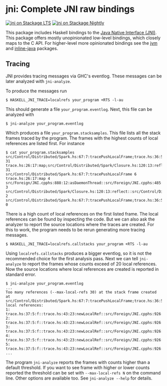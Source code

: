 # jni: Complete JNI raw bindings

[![jni on Stackage LTS](http://stackage.org/package/jni/badge/lts)](http://stackage.org/lts/package/jni)
[![jni on Stackage Nightly](http://stackage.org/package/jni/badge/nightly)](http://stackage.org/nightly/package/jni)

This package includes Haskell bindings to the
[Java Native Interface (JNI)][jni]. This package offers mostly
unopinionated low-level bindings, which closely maps to the C API. For
higher-level more opinionated bindings see the [jvm][haskell-jvm] and
[inline-java][inline-java] packages.

[jni]: https://docs.oracle.com/javase/8/docs/technotes/guides/jni/spec/jniTOC.html
[haskell-jvm]: https://github.com/tweag/inline-java/tree/master/jvm
[inline-java]: https://github.com/tweag/inline-java/

## Tracing

JNI provides tracing messages via GHC's eventlog. These messages can
be later analyzed with `jni-analyze`.

To produce the messages run

```
$ HASKELL_JNI_TRACE=localrefs your_program +RTS -l-au
```

This should generate a file `your_program.eventlog`. Next, this file can
be analyzed with

```
$ jni-analyze your_program.eventlog
```

Which produces a file `your_program.stacksamples`. This file lists all the
stack frames traced by the program. The frames with the highest counts of
local references are listed first. For instance

```
$ cat your_program.stacksamples
src/Control/Distributed/Spark.hs:67:7:tracePushLocalFrame;trace.hs:36:5:pushLocalFrame;trace.hs:37:5:f::trace.hs:42:5:pushLocalFrame 31
trace.hs:26:17:map;src/Control/Distributed/Spark/Closure.hs:120:13:reflect::src/Control/Distributed/Spark/Iterator.hs:579:1:reflectIteratorWithBatching'::src/Control/Distributed/Spark/Iterator.hs:488:21:tracePushLocalFrame 31
src/Control/Distributed/Spark.hs:67:7:tracePushLocalFrame 6
trace.hs:26:17:map 4
src/Foreign/JNI.cpphs:888:12:asDaemonThread::src/Foreign/JNI.cpphs:485:15:attachCurrentThreadAsDaemon::src/Foreign/JNI.cpphs:460:5:tracePushLocalFrame 3
src/Control/Distributed/Spark/Closure.hs:120:13:reflect::src/Control/Distributed/Spark/Iterator.hs:579:1:reflectIteratorWithBatching'::src/Control/Distributed/Spark/Iterator.hs:488:21:tracePushLocalFrame 2
src/Control/Distributed/Spark.hs:67:7:tracePushLocalFrame;trace.hs:36:5:pushLocalFrame 0
```

There is a high count of local references on the first listed frame.
The local references can be found by inspecting the code. But we can
also ask the analyzer to report the source locations where the traces
are created. For this to work, the program needs to be rerun generating
more tracing messages.

```
$ HASKELL_JNI_TRACE=localrefs.callstacks your_program +RTS -l-au
```

Using `localrefs.callstacks` produces a bigger eventlog, so it is not
the recommended choice for the first analysis pass.
Next we can tell `jni-analyze` to report the frames whose counts exceed
of 20 local references. Now the source locations where local references
are created is reported in standard error.

```
$ jni-analyze your_program.eventlog
...
Too many references (--max-local-refs 30) at the stack frame created at
src/Control/Distributed/Spark.hs:67:7:tracePushLocalFrame;trace.hs:36:5:pushLocalFrame;trace.hs:37:5:f::trace.hs:42:5:pushLocalFrame
local references:
1: trace.hs:37:5:f::trace.hs:43:23:newLocalRef::src/Foreign/JNI.cpphs:926:37:objectFromPtr
2: trace.hs:37:5:f::trace.hs:43:23:newLocalRef::src/Foreign/JNI.cpphs:926:37:objectFromPtr
3: trace.hs:37:5:f::trace.hs:43:23:newLocalRef::src/Foreign/JNI.cpphs:926:37:objectFromPtr
4: trace.hs:37:5:f::trace.hs:43:23:newLocalRef::src/Foreign/JNI.cpphs:926:37:objectFromPtr
5: trace.hs:37:5:f::trace.hs:43:23:newLocalRef::src/Foreign/JNI.cpphs:926:37:objectFromPtr
...
```

The program `jni-analyze` reports the frames with counts higher than a
default threshold. If you want to see frame with higher or
lower counts reported the threshold can be set with `--max-local-refs N`
on the command line. Other options are available too. See
`jni-analyze --help` for details.
